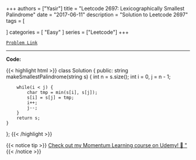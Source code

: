 
+++
authors = ["Yasir"]
title = "Leetcode 2697: Lexicographically Smallest Palindrome"
date = "2017-06-11"
description = "Solution to Leetcode 2697"
tags = [
    
]
categories = [
    "Easy"
]
series = ["Leetcode"]
+++



[`Problem Link`](https://leetcode.com/problems/lexicographically-smallest-palindrome/description/)

---

**Code:**

{{< highlight html >}}
class Solution {
public:
    string makeSmallestPalindrome(string s) {
        int n = s.size();
        int i = 0, j = n - 1;
        
        while(i < j) {
            char tmp = min(s[i], s[j]);
            s[i] = s[j] = tmp;
            i++;
            j--;
        }
        return s;
    }
};
{{< /highlight >}}


{{< notice tip >}}
[Check out my Momentum Learning course on Udemy! 🚀 "](https://www.udemy.com/course/blind-75-the-data-structures-and-algorithms-essentials/)
{{< /notice >}}

